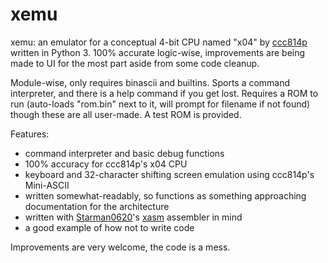 # xemu
xemu: an emulator for a conceptual 4-bit CPU named "x04" by [ccc814p](https://github.com/ccc814p ) written in Python 3. 100% accurate logic-wise, improvements are being made to UI for the most part aside from some code cleanup.

Module-wise, only requires binascii and builtins. Sports a command interpreter, and there is a help command if you get lost. Requires a ROM to run (auto-loads "rom.bin" next to it, will prompt for filename if not found) though these are all user-made. A test ROM is provided.

Features:
- command interpreter and basic debug functions
- 100% accuracy for ccc814p's x04 CPU
- keyboard and 32-character shifting screen emulation using ccc814p's Mini-ASCII
- written somewhat-readably, so functions as something approaching documentation for the architecture
- written with [Starman0620](https://github.com/Starman0620)'s [xasm](https://github.com/Starman0620/xasm) assembler in mind
- a good example of how not to write code

Improvements are very welcome, the code is a mess.
